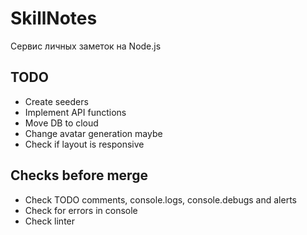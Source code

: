# SkillNotes

Сервис личных заметок на Node.js

## TODO

* Create seeders
* Implement API functions
* Move DB to cloud
* Change avatar generation maybe
* Check if layout is responsive

## Checks before merge

* Check TODO comments, console.logs, console.debugs and alerts
* Check for errors in console
* Check linter
